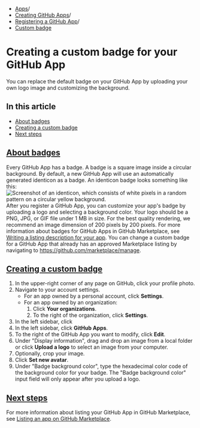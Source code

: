  * [Apps](https://docs.github.com/en/apps "Apps")/
  * [Creating GitHub Apps](https://docs.github.com/en/apps/creating-github-apps "Creating GitHub Apps")/
  * [Registering a GitHub App](https://docs.github.com/en/apps/creating-github-apps/registering-a-github-app "Registering a GitHub App")/
  * [Custom badge](https://docs.github.com/en/apps/creating-github-apps/registering-a-github-app/creating-a-custom-badge-for-your-github-app "Custom badge")


# Creating a custom badge for your GitHub App
You can replace the default badge on your GitHub App by uploading your own logo image and customizing the background.
## In this article
  * [About badges](https://docs.github.com/en/apps/creating-github-apps/registering-a-github-app/creating-a-custom-badge-for-your-github-app#about-badges)
  * [Creating a custom badge](https://docs.github.com/en/apps/creating-github-apps/registering-a-github-app/creating-a-custom-badge-for-your-github-app#creating-a-custom-badge)
  * [Next steps](https://docs.github.com/en/apps/creating-github-apps/registering-a-github-app/creating-a-custom-badge-for-your-github-app#next-steps)


## [About badges](https://docs.github.com/en/apps/creating-github-apps/registering-a-github-app/creating-a-custom-badge-for-your-github-app#about-badges)
Every GitHub App has a badge. A badge is a square image inside a circular background.
By default, a new GitHub App will use an automatically generated identicon as a badge. An identicon badge looks something like this:
![Screenshot of an identicon, which consists of white pixels in a random pattern on a circular yellow background.](https://docs.github.com/assets/cb-3363/images/help/apps/identicon.png)
After you register a GitHub App, you can customize your app's badge by uploading a logo and selecting a background color. Your logo should be a PNG, JPG, or GIF file under 1 MB in size. For the best quality rendering, we recommend an image dimension of 200 pixels by 200 pixels.
For more information about badges for GitHub Apps in GitHub Marketplace, see [Writing a listing description for your app](https://docs.github.com/en/apps/publishing-apps-to-github-marketplace/listing-an-app-on-github-marketplace/writing-a-listing-description-for-your-app#guidelines-for-logos). You can change a custom badge for a GitHub App that already has an approved Marketplace listing by navigating to <https://github.com/marketplace/manage>.
## [Creating a custom badge](https://docs.github.com/en/apps/creating-github-apps/registering-a-github-app/creating-a-custom-badge-for-your-github-app#creating-a-custom-badge)
  1. In the upper-right corner of any page on GitHub, click your profile photo.
  2. Navigate to your account settings.
     * For an app owned by a personal account, click **Settings**.
     * For an app owned by an organization: 
       1. Click **Your organizations**.
       2. To the right of the organization, click **Settings**.
  3. In the left sidebar, click 
  4. In the left sidebar, click **GitHub Apps**.
  5. To the right of the GitHub App you want to modify, click **Edit**.
  6. Under "Display information", drag and drop an image from a local folder or click **Upload a logo** to select an image from your computer.
  7. Optionally, crop your image.
  8. Click **Set new avatar**.
  9. Under "Badge background color", type the hexadecimal color code of the background color for your badge.
The "Badge background color" input field will only appear after you upload a logo.


## [Next steps](https://docs.github.com/en/apps/creating-github-apps/registering-a-github-app/creating-a-custom-badge-for-your-github-app#next-steps)
For more information about listing your GitHub App in GitHub Marketplace, see [Listing an app on GitHub Marketplace](https://docs.github.com/en/apps/publishing-apps-to-github-marketplace/listing-an-app-on-github-marketplace).
